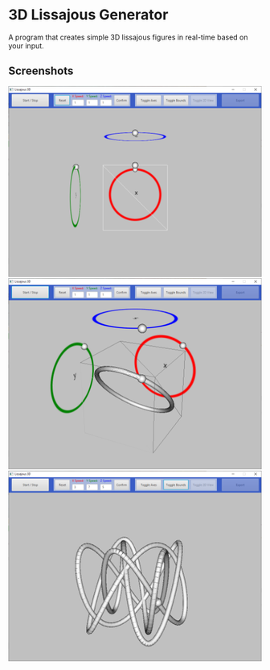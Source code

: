 # 3D Lissajous Generator
A program that creates simple 3D lissajous figures in real-time based on your input.

## Screenshots
![](/example/image0.png)
![](/example/image1.png)
![](/example/image2.png)
